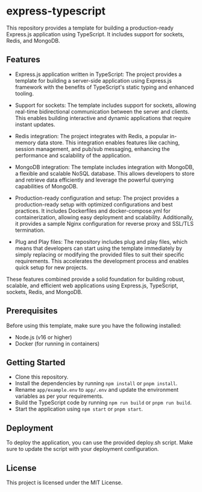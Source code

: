 # express-typescript
This repository provides a template for building a production-ready Express.js application using TypeScript. It includes support for sockets, Redis, and MongoDB.

## Features
- Express.js application written in TypeScript: The project provides a template for building a server-side application using Express.js framework with the benefits of TypeScript's static typing and enhanced tooling.

- Support for sockets: The template includes support for sockets, allowing real-time bidirectional communication between the server and clients. This enables building interactive and dynamic applications that require instant updates.

- Redis integration: The project integrates with Redis, a popular in-memory data store. This integration enables features like caching, session management, and pub/sub messaging, enhancing the performance and scalability of the application.

- MongoDB integration: The template includes integration with MongoDB, a flexible and scalable NoSQL database. This allows developers to store and retrieve data efficiently and leverage the powerful querying capabilities of MongoDB.

- Production-ready configuration and setup: The project provides a production-ready setup with optimized configurations and best practices. It includes Dockerfiles and docker-compose.yml for containerization, allowing easy deployment and scalability. Additionally, it provides a sample Nginx configuration for reverse proxy and SSL/TLS termination.

- Plug and Play files: The repository includes plug and play files, which means that developers can start using the template immediately by simply replacing or modifying the provided files to suit their specific requirements. This accelerates the development process and enables quick setup for new projects.

These features combined provide a solid foundation for building robust, scalable, and efficient web applications using Express.js, TypeScript, sockets, Redis, and MongoDB.

## Prerequisites
Before using this template, make sure you have the following installed:

- Node.js (v16 or higher)
- Docker (for running in containers)

## Getting Started
- Clone this repository.
- Install the dependencies by running `npm install` or `pnpm install`.
- Rename `app/example.env` to `app/.env` and update the environment variables as per your requirements.
- Build the TypeScript code by running `npm run build` or `pnpm run build`.
- Start the application using `npm start` or `pnpm start`.


## Deployment
To deploy the application, you can use the provided deploy.sh script. Make sure to update the script with your deployment configuration.


## License
This project is licensed under the MIT License.




